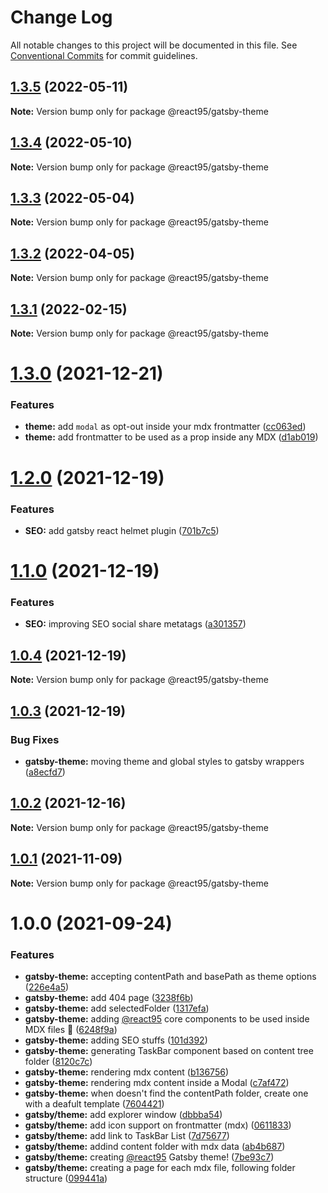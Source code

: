 # Change Log

All notable changes to this project will be documented in this file.
See [Conventional Commits](https://conventionalcommits.org) for commit guidelines.

## [1.3.5](https://github.com/React95/React95/compare/@react95/gatsby-theme@1.3.4...@react95/gatsby-theme@1.3.5) (2022-05-11)

**Note:** Version bump only for package @react95/gatsby-theme





## [1.3.4](https://github.com/React95/React95/compare/@react95/gatsby-theme@1.3.3...@react95/gatsby-theme@1.3.4) (2022-05-10)

**Note:** Version bump only for package @react95/gatsby-theme





## [1.3.3](https://github.com/React95/React95/compare/@react95/gatsby-theme@1.3.2...@react95/gatsby-theme@1.3.3) (2022-05-04)

**Note:** Version bump only for package @react95/gatsby-theme





## [1.3.2](https://github.com/React95/React95/compare/@react95/gatsby-theme@1.3.1...@react95/gatsby-theme@1.3.2) (2022-04-05)

**Note:** Version bump only for package @react95/gatsby-theme





## [1.3.1](https://github.com/React95/React95/compare/@react95/gatsby-theme@1.3.0...@react95/gatsby-theme@1.3.1) (2022-02-15)

**Note:** Version bump only for package @react95/gatsby-theme





# [1.3.0](https://github.com/React95/React95/compare/@react95/gatsby-theme@1.2.0...@react95/gatsby-theme@1.3.0) (2021-12-21)


### Features

* **theme:** add `modal` as opt-out inside your mdx frontmatter ([cc063ed](https://github.com/React95/React95/commit/cc063ede718329cfde459313a6649a3d24e5be5d))
* **theme:** add frontmatter to be used as a prop inside any MDX ([d1ab019](https://github.com/React95/React95/commit/d1ab019a802b3ad06d796b4e42e4951c8db208ab))





# [1.2.0](https://github.com/React95/React95/compare/@react95/gatsby-theme@1.1.0...@react95/gatsby-theme@1.2.0) (2021-12-19)


### Features

* **SEO:** add gatsby react helmet plugin ([701b7c5](https://github.com/React95/React95/commit/701b7c58ebc58a07b719fbb50f38b31ff998c233))





# [1.1.0](https://github.com/React95/React95/compare/@react95/gatsby-theme@1.0.4...@react95/gatsby-theme@1.1.0) (2021-12-19)


### Features

* **SEO:** improving SEO social share metatags ([a301357](https://github.com/React95/React95/commit/a301357ad114c2b7cb2005822a9ffa95d56fbd10))





## [1.0.4](https://github.com/React95/React95/compare/@react95/gatsby-theme@1.0.3...@react95/gatsby-theme@1.0.4) (2021-12-19)

**Note:** Version bump only for package @react95/gatsby-theme





## [1.0.3](https://github.com/React95/React95/compare/@react95/gatsby-theme@1.0.2...@react95/gatsby-theme@1.0.3) (2021-12-19)


### Bug Fixes

* **gatsby-theme:** moving theme and global styles to gatsby wrappers ([a8ecfd7](https://github.com/React95/React95/commit/a8ecfd72b35111e1982c58d29c1cbbbe7293697f))





## [1.0.2](https://github.com/React95/React95/compare/@react95/gatsby-theme@1.0.1...@react95/gatsby-theme@1.0.2) (2021-12-16)

**Note:** Version bump only for package @react95/gatsby-theme





## [1.0.1](https://github.com/React95/React95/compare/@react95/gatsby-theme@1.0.0...@react95/gatsby-theme@1.0.1) (2021-11-09)

**Note:** Version bump only for package @react95/gatsby-theme





# 1.0.0 (2021-09-24)


### Features

* **gatsby-theme:** accepting contentPath and basePath as theme options ([226e4a5](https://github.com/React95/React95/commit/226e4a5b32a246633f6212af10caacc26add910e))
* **gatsby-theme:** add 404 page ([3238f6b](https://github.com/React95/React95/commit/3238f6b9c48482349e7b30ea7aa1ed478c864163))
* **gatsby-theme:** add selectedFolder ([1317efa](https://github.com/React95/React95/commit/1317efaade0610e7d869a84a0acb7d0ac67c0d28))
* **gatsby-theme:** adding [@react95](https://github.com/react95) core components to be used inside MDX files :tada: ([6248f9a](https://github.com/React95/React95/commit/6248f9aa739e2007ae8ff32d4c9c825a27dc4d16))
* **gatsby-theme:** adding SEO stuffs ([101d392](https://github.com/React95/React95/commit/101d392abb4d3ea5a93dc46b8b548659c9498004))
* **gatsby-theme:** generating TaskBar component based on content tree folder ([8120c7c](https://github.com/React95/React95/commit/8120c7ca5d21fd9457cce5ef7c295609a163158a))
* **gatsby-theme:** rendering mdx content ([b136756](https://github.com/React95/React95/commit/b136756dff16a79ac43cd900f55a546b8b11da8f))
* **gatsby-theme:** rendering mdx content inside a Modal ([c7af472](https://github.com/React95/React95/commit/c7af4726855bca6fa651ec3ae01168ce1871f984))
* **gatsby-theme:** when doesn't find the contentPath folder, create one with a deafult template ([7604421](https://github.com/React95/React95/commit/7604421312eb5616ed1ecde0903217769857b3ec))
* **gatsby/theme:** add explorer window ([dbbba54](https://github.com/React95/React95/commit/dbbba54be5042afcc4f41b44d6149d2bc941477c))
* **gatsby/theme:** add icon support on frontmatter (mdx) ([0611833](https://github.com/React95/React95/commit/061183381d0daf0706d5db82340aab65f03df9cd))
* **gatsby/theme:** add link to TaskBar List ([7d75677](https://github.com/React95/React95/commit/7d75677eb679e278811527744d25ffa9bb042f18))
* **gatsby/theme:** addind content folder with mdx data ([ab4b687](https://github.com/React95/React95/commit/ab4b687b336c171c8edba649e4fc449d2515acca))
* **gatsby/theme:** creating [@react95](https://github.com/react95) Gatsby theme! ([7be93c7](https://github.com/React95/React95/commit/7be93c7364f4e7eb4d7c8a6a5bba7d5c831e5ab3))
* **gatsby/theme:** creating a page for each mdx file, following folder structure ([099441a](https://github.com/React95/React95/commit/099441a5c0c020de5a1e0ecf8e096a27ca4e9ec1))

